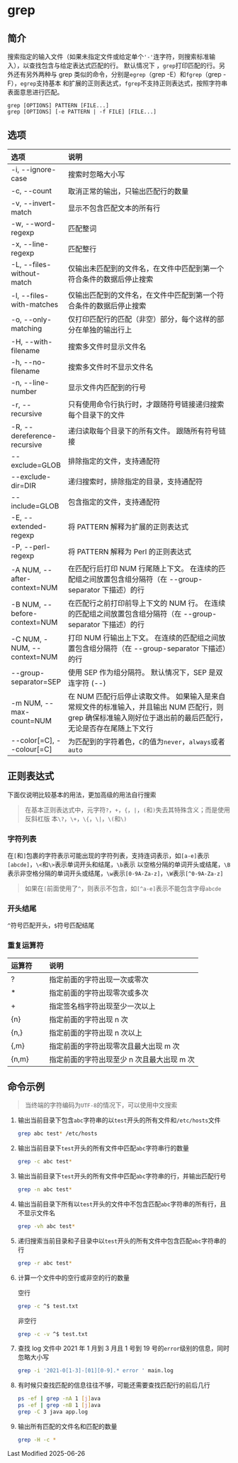 # grep

## 简介

搜索指定的输入文件（如果未指定文件或给定单个`'-'`连字符，则搜索标准输入），以查找包含与给定表达式匹配的行。 默认情况下
，`grep`打印匹配的行。另外还有另外两种与 grep 类似的命令，分别是`egrep`（grep -E）和`fgrep`（grep -F），`egrep`支持基本
和扩展的正则表达式，`fgrep`不支持正则表达式，按照字符串表面意思进行匹配。

```
grep [OPTIONS] PATTERN [FILE...]
grep [OPTIONS] [-e PATTERN | -f FILE] [FILE...]
```

## 选项

<style>
table th:first-of-type {
    width: 20%;
}
</style>

| 选项                         | 说明                                                                                                                                                          |
| :--------------------------- | :------------------------------------------------------------------------------------------------------------------------------------------------------------ |
| -i, --ignore-case            | 搜索时忽略大小写                                                                                                                                              |
| -c, --count                  | 取消正常的输出，只输出匹配行的数量                                                                                                                            |
| -v, --invert-match           | 显示不包含匹配文本的所有行                                                                                                                                    |
| -w, --word-regexp            | 匹配整词                                                                                                                                                      |
| -x, --line-regexp            | 匹配整行                                                                                                                                                      |
| -L, --files-without-match    | 仅输出未匹配到的文件名，在文件中匹配到第一个符合条件的数据后停止搜索                                                                                          |
| -l, --files-with-matches     | 仅输出匹配到的文件名，在文件中匹配到第一个符合条件的数据后停止搜索                                                                                            |
| -o, --only-matching          | 仅打印匹配行的匹配（非空）部分，每个这样的部分在单独的输出行上                                                                                                |
| -H, --with-filename          | 搜索多文件时显示文件名                                                                                                                                        |
| -h, --no-filename            | 搜索多文件时不显示文件名                                                                                                                                      |
| -n, --line-number            | 显示文件内匹配到的行号                                                                                                                                        |
| -r, --recursive              | 只有使用命令行执行时，才跟随符号链接递归搜索每个目录下的文件                                                                                                  |
| -R, --dereference-recursive  | 递归读取每个目录下的所有文件。 跟随所有符号链接                                                                                                               |
| --exclude=GLOB               | 排除指定的文件，支持通配符                                                                                                                                    |
| --exclude-dir=DIR            | 递归搜索时，排除指定的目录，支持通配符                                                                                                                        |
| --include=GLOB               | 包含指定的文件，支持通配符                                                                                                                                    |
| -E, --extended-regexp        | 将 PATTERN 解释为扩展的正则表达式                                                                                                                             |
| -P, --perl-regexp            | 将 PATTERN 解释为 Perl 的正则表达式                                                                                                                           |
| -A NUM, --after-context=NUM  | 在匹配行后打印 NUM 行尾随上下文。 在连续的匹配组之间放置包含组分隔符（在 --group-separator 下描述）的行                                                       |
| -B NUM, --before-context=NUM | 在匹配行之前打印前导上下文的 NUM 行。 在连续的匹配组之间放置包含组分隔符（在 --group-separator 下描述）的行                                                   |
| -C NUM, -NUM, --context=NUM  | 打印 NUM 行输出上下文。 在连续的匹配组之间放置包含组分隔符（在 --group-separator 下描述）的行                                                                 |
| --group-separator=SEP        | 使用 SEP 作为组分隔符。 默认情况下，SEP 是双连字符 (--)                                                                                                       |
| -m NUM, --max-count=NUM      | 在 NUM 匹配行后停止读取文件。 如果输入是来自常规文件的标准输入，并且输出 NUM 匹配行，则 grep 确保标准输入刚好位于退出前的最后匹配行，无论是否存在尾随上下文行 |
| --color[=C], --colour[=C]    | 为匹配到的字符着色，`C`的值为`never`，`always`或者`auto`                                                                                                      |

## 正则表达式

下面仅说明比较基本的用法，更加高级的用法自行搜索

> 在基本正则表达式中，元字符`?`，`+`，`{`，`|`，`(`和`)`失去其特殊含义；而是使用反斜杠版
> 本`\?`，`\+`，`\{`，`\|`，`\(`和`\)`

### 字符列表

在`[`和`]`包裹的字符表示可能出现的字符列表，支持连词表示，如`[a-e]`表示`[abcde]`，`\<`和`\>`表示单词开头和结尾，`\b`表示
以空格分隔的单词开头或结尾，`\B`表示非空格分隔的单词开头或结尾，`\w`表示`[0-9A-Za-z]`，`\W`表示`[^0-9A-Za-z]`

> 如果在`[`前面使用了`^`，则表示不包含，如`[^a-e]`表示不能包含字母`abcde`

### 开头结尾

`^`符号匹配开头，`$`符号匹配结尾

### 重复运算符

| 运算符 | 说明                                       |
| :----- | :----------------------------------------- |
| ?      | 指定前面的字符出现一次或零次               |
| \*     | 指定前面的字符出现零次或多次               |
| \+     | 指定签名档字符出现至少一次以上             |
| {n}    | 指定前面的字符出现 n 次                    |
| {n,}   | 指定前面的字符出现 n 次以上                |
| {,m}   | 指定前面的字符出现零次且最大出现 m 次      |
| {n,m}  | 指定前面的字符出现至少 n 次且最大出现 m 次 |

## 命令示例

> 当终端的字符编码为`UTF-8`的情况下，可以使用中文搜索

1. 输出当前目录下包含`abc`字符串的以`test`开头的所有文件和`/etc/hosts`文件

   ```bash
   grep abc test* /etc/hosts
   ```

2. 输出当前目录下`test`开头的所有文件中匹配`abc`字符串行的数量

   ```bash
   grep -c abc test*
   ```

3. 输出当前目录下`test`开头的所有文件中匹配`abc`字符串的行，并输出匹配行号

   ```bash
   grep -n abc test*
   ```

4. 输出当前目录下所有以`test`开头的文件中不包含匹配`abc`字符串的所有行，且不显示文件名

   ```bash
   grep -vh abc test*
   ```

5. 递归搜索当前目录和子目录中以`test`开头的所有文件中包含匹配`abc`字符串的行

   ```bash
   grep -r abc test*
   ```

6. 计算一个文件中的空行或非空的行的数量

   空行

   ```bash
   grep -c ^$ test.txt
   ```

   非空行

   ```bash
   grep -c -v ^$ test.txt
   ```

7. 查找 log 文件中 2021 年 1 月到 3 月且 1 号到 19 号的`error`级别的信息，同时忽略大小写

   ```bash
   grep -i '2021-0[1-3]-[01][0-9].* error ' main.log
   ```

8. 有时候只查找匹配的信息往往不够，可能还需要查找匹配行的前后几行

   ```bash
   ps -ef | grep -nA 1 [j]ava
   ps -ef | grep -nB 1 [j]ava
   grep -C 3 java app.log
   ```

9. 输出所有匹配的文件名和匹配的数量

   ```bash
   grep -H -c *
   ```

Last Modified 2025-06-26
